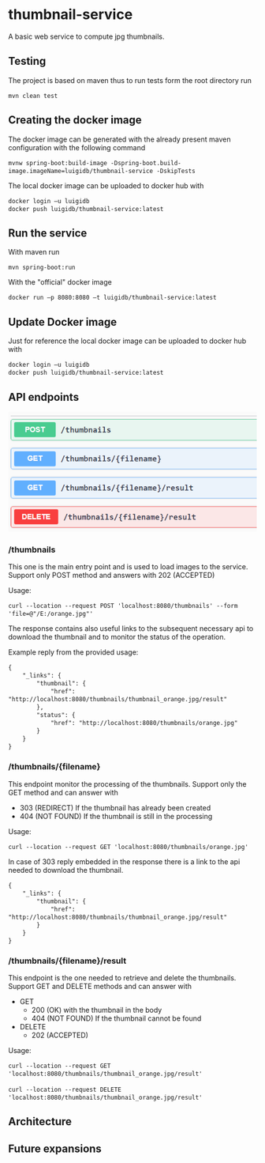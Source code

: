 # thumbnail-service
A basic web service to compute jpg thumbnails.     

## Testing
    
The project is based on maven thus to run tests form the root directory run 

    mvn clean test

## Creating the docker image
The docker image can be generated with the already present maven configuration with the following command

    mvnw spring-boot:build-image -Dspring-boot.build-image.imageName=luigidb/thumbnail-service -DskipTests

The local docker image can be uploaded to docker hub with

    docker login –u luigidb
    docker push luigidb/thumbnail-service:latest

## Run the service
With maven run 

    mvn spring-boot:run

With the "official" docker image   

    docker run –p 8080:8080 –t luigidb/thumbnail-service:latest

## Update Docker image  

Just for reference the local docker image can be uploaded to docker hub with  
    
    docker login –u luigidb
    docker push luigidb/thumbnail-service:latest

## API endpoints

![enpoints](apiEndpoint.png)

### /thumbnails
This one is the main entry point and is used to load images to the service.
Support only POST method and answers with 202 (ACCEPTED) 

Usage:

    curl --location --request POST 'localhost:8080/thumbnails' --form 'file=@"/E:/orange.jpg"'

The response contains also useful links to the subsequent necessary api to download the thumbnail and to monitor 
the status of the operation.

Example reply from the provided usage:
```
{
    "_links": {
        "thumbnail": {
            "href": "http://localhost:8080/thumbnails/thumbnail_orange.jpg/result"
        },
        "status": {
            "href": "http://localhost:8080/thumbnails/orange.jpg"
        }
    }
}
```
### /thumbnails/{filename}
This endpoint monitor the processing of the thumbnails. 
Support only the GET method and can answer with 
* 303 (REDIRECT) If the thumbnail has already been created 
* 404 (NOT FOUND) If the thumbnail is still in the processing

Usage:

    curl --location --request GET 'localhost:8080/thumbnails/orange.jpg'

In case of 303 reply embedded in the response there is a link to the api needed to download the thumbnail.
```
{
    "_links": {
        "thumbnail": {
            "href": "http://localhost:8080/thumbnails/thumbnail_orange.jpg/result"
        }
    }
}
```

### /thumbnails/{filename}/result
This endpoint is the one needed to retrieve and delete the thumbnails.
Support GET and DELETE methods and can answer with
* GET 
  * 200 (OK) with the thumbnail in the body 
  * 404 (NOT FOUND) If the thumbnail cannot be found
* DELETE 
  * 202 (ACCEPTED)

Usage:

    curl --location --request GET 'localhost:8080/thumbnails/thumbnail_orange.jpg/result'

    curl --location --request DELETE 'localhost:8080/thumbnails/thumbnail_orange.jpg/result'


## Architecture

## Future expansions
